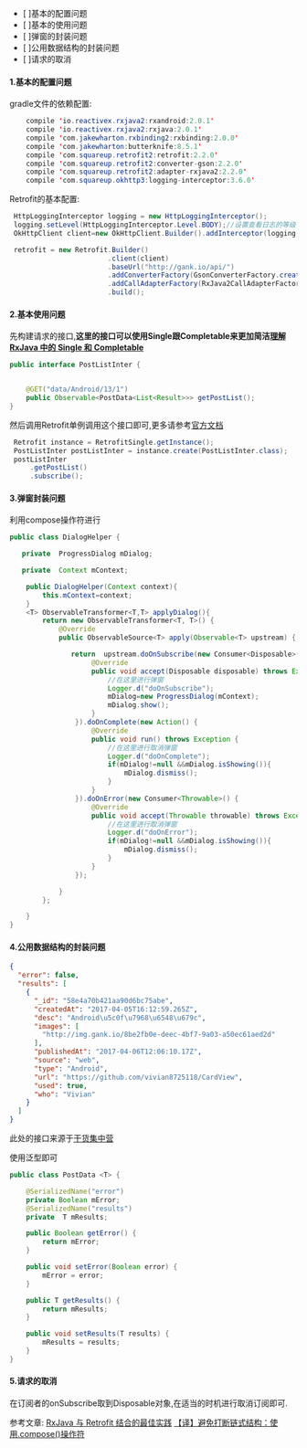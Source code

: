 - [ ]基本的配置问题
- [ ]基本的使用问题
- [ ]弹窗的封装问题
- [ ]公用数据结构的封装问题
- [ ]请求的取消


#### 1.基本的配置问题
gradle文件的依赖配置:
```java
    compile 'io.reactivex.rxjava2:rxandroid:2.0.1'
    compile 'io.reactivex.rxjava2:rxjava:2.0.1'
    compile 'com.jakewharton.rxbinding2:rxbinding:2.0.0'
    compile 'com.jakewharton:butterknife:8.5.1'
    compile 'com.squareup.retrofit2:retrofit:2.2.0'
    compile 'com.squareup.retrofit2:converter-gson:2.2.0'
    compile 'com.squareup.retrofit2:adapter-rxjava2:2.2.0'
    compile 'com.squareup.okhttp3:logging-interceptor:3.6.0'
```
Retrofit的基本配置:
```java
 HttpLoggingInterceptor logging = new HttpLoggingInterceptor();
 logging.setLevel(HttpLoggingInterceptor.Level.BODY);//设置查看日志的等级
 OkHttpClient client=new OkHttpClient.Builder().addInterceptor(logging ).build();

 retrofit = new Retrofit.Builder()
                        .client(client)
                        .baseUrl("http://gank.io/api/")
                        .addConverterFactory(GsonConverterFactory.create())
                        .addCallAdapterFactory(RxJava2CallAdapterFactory.create())//使用rxjava2
                        .build();

```


#### 2.基本使用问题
先构建请求的接口,**这里的接口可以使用Single跟Completable来更加简洁[理解 RxJava 中的 Single 和 Completable](http://johnnyshieh.github.io/android/2017/03/15/rxjava-single-completable/)**
```java
public interface PostListInter {


    @GET("data/Android/13/1")
    public Observable<PostData<List<Result>>> getPostList();
}
```
然后调用Retrofit单例调用这个接口即可,更多请参考[官方文档](http://square.github.io/retrofit/)
```java
 Retrofit instance = RetrofitSingle.getInstance();
 PostListInter postListInter = instance.create(PostListInter.class);
 postListInter
     .getPostList()
     .subscribe();
```


#### 3.弹窗封装问题
利用compose操作符进行
```java
public class DialogHelper {

   private  ProgressDialog mDialog;

   private  Context mContext;

    public DialogHelper(Context context){
        this.mContext=context;
    }
    <T> ObservableTransformer<T,T> applyDialog(){
        return new ObservableTransformer<T, T>() {
            @Override
            public ObservableSource<T> apply(Observable<T> upstream) {

               return  upstream.doOnSubscribe(new Consumer<Disposable>() {
                    @Override
                    public void accept(Disposable disposable) throws Exception {
                        //在这里进行弹窗
                        Logger.d("doOnSubscribe");
                        mDialog=new ProgressDialog(mContext);
                        mDialog.show();
                    }
                }).doOnComplete(new Action() {
                    @Override
                    public void run() throws Exception {
                        //在这里进行取消弹窗
                        Logger.d("doOnComplete");
                        if(mDialog!=null &&mDialog.isShowing()){
                            mDialog.dismiss();
                        }
                    }
                }).doOnError(new Consumer<Throwable>() {
                    @Override
                    public void accept(Throwable throwable) throws Exception {
                        //在这里进行取消弹窗
                        Logger.d("doOnError");
                        if(mDialog!=null &&mDialog.isShowing()){
                            mDialog.dismiss();
                        }
                    }
                });

            }
        };

    }
}

```


#### 4.公用数据结构的封装问题

```json
{
  "error": false, 
  "results": [
    {
      "_id": "58e4a70b421aa90d6bc75abe", 
      "createdAt": "2017-04-05T16:12:59.265Z", 
      "desc": "Android\u5c0f\u7968\u6548\u679c", 
      "images": [
        "http://img.gank.io/8be2fb0e-deec-4bf7-9a03-a50ec61aed2d"
      ], 
      "publishedAt": "2017-04-06T12:06:10.17Z", 
      "source": "web", 
      "type": "Android", 
      "url": "https://github.com/vivian8725118/CardView", 
      "used": true, 
      "who": "Vivian"
    }
  ]
}
```
此处的接口来源于[干货集中营](http://gank.io/api)


使用泛型即可
```java
public class PostData <T> {

    @SerializedName("error")
    private Boolean mError;
    @SerializedName("results")
    private  T mResults;

    public Boolean getError() {
        return mError;
    }

    public void setError(Boolean error) {
        mError = error;
    }

    public T getResults() {
        return mResults;
    }

    public void setResults(T results) {
        mResults = results;
    }
}
```



#### 5.请求的取消

在订阅者的onSubscribe取到Disposable对象,在适当的时机进行取消订阅即可.





参考文章:
[RxJava 与 Retrofit 结合的最佳实践](https://gank.io/post/56e80c2c677659311bed9841)
[【译】避免打断链式结构：使用.compose()操作符](http://www.jianshu.com/p/e9e03194199e)










































